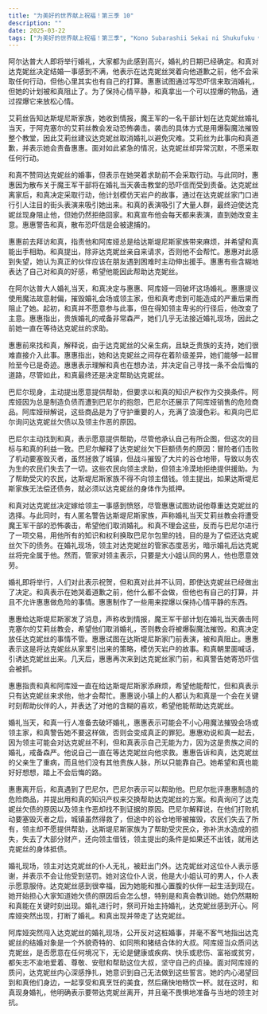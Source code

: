 ```yaml
---
title: "为美好的世界献上祝福！第三季 10"
description: ""
date: 2025-03-22
tags: ["为美好的世界献上祝福！第三季", "Kono Subarashii Sekai ni Shukufuku wo! S3", "202404"]
---
```


阿尔达普大人即将举行婚礼，大家都为此感到高兴，婚礼的日期已经确定。和真对达克妮丝决定结婚一事感到不满，他表示在达克妮丝哭着向他道歉之前，他不会采取任何行动，但他心里其实也有自己的打算。惠惠试图通过写恐吓信来取消婚礼，但她的计划被和真阻止了。为了保持心情平静，和真拿出一个可以捏爆的物品，通过捏爆它来放松心情。

艾莉丝告知达斯堤尼斯家族，她收到情报，魔王军的一名干部计划在达克妮丝婚礼当天，于阿克塞尔的艾莉丝教会发动恐怖袭击。袭击的具体方式是用爆裂魔法摧毁整个教堂，因此艾莉丝建议达克妮丝取消婚礼以避免灾难。艾莉丝为此事向和真道歉，并表示她会责备惠惠。面对如此紧急的情况，达克妮丝却异常沉默，不愿采取任何行动。

和真不赞同达克妮丝的婚事，但表示在她哭着求助前不会采取行动。与此同时，惠惠因为散布关于魔王军干部将在婚礼当天袭击教堂的恐吓信而受到责备。达克妮丝离家后，和真决定采取行动，他计划模仿天岩户的故事，通过在达克妮丝家门口进行引人注目的街头表演来吸引她出来。和真的表演吸引了大量人群，最终迫使达克妮丝现身阻止他，但她仍然拒绝回家。和真宣布他会每天都来表演，直到她改变主意。惠惠警告和真，散布恐吓信是会被逮捕的。

惠惠前去拜访和真，指责他和阿库娅总是给达斯堤尼斯家族带来麻烦，并希望和真能出手相助。和真提出，除非达克妮丝亲自来请求，否则他不会帮忙。惠惠对此感到失望，她认为真正的伙伴应该在朋友遇到困难时主动伸出援手。惠惠有些含糊地表达了自己对和真的好感，希望他能因此帮助达克妮丝。

在阿尔达普大人婚礼当天，和真决定与惠惠、阿库娅一同破坏这场婚礼。惠惠提议使用魔法故意射偏，摧毁婚礼会场或领主家，但和真考虑到可能造成的严重后果而阻止了她。起初，和真并不愿意参与此事，但在得知领主卑劣的行径后，他改变了主意。惠惠指出，贵族婚礼的戒备非常森严，她们几乎无法接近婚礼现场，因此之前她一直在等待达克妮丝的求助。

惠惠前來找和真，解释说，由于达克妮丝的父亲生病，且缺乏贵族的支持，她们很难直接介入此事。惠惠指出，她和达克妮丝之间存在着阶级差异，她们能够一起冒险至今已是奇迹。惠惠表示理解和真也在想办法，并决定自己寻找一条不会后悔的道路，尽管如此，和真最终还是决定帮助达克妮丝。

巴尼尔现身，主动提出愿意提供帮助，但要求以和真的知识产权作为交换条件。阿库娅因为总是制造负债而遭到巴尼尔的抱怨，巴尼尔还展示了阿库娅销售的危险商品。阿库娅辩解说，这些商品是为了守护重要的人，充满了浪漫色彩。和真向巴尼尔询问达克妮丝欠债以及领主作恶的原因。

巴尼尔主动找到和真，表示愿意提供帮助，尽管他承认自己有所企图，但这次的目标与和真的利益一致。巴尼尔解释了达克妮丝欠下巨额债务的原因：冒险者们击败了机动要塞毁灭者，虽然拯救了城镇，但战斗摧毁了大片的谷仓地带，导致以务农为生的农民们失去了一切。这些农民向领主求助，但领主冷漠地拒绝提供援助。为了帮助受灾的农民，达斯堤尼斯家族不得不向领主借钱。领主提出，如果达斯堤尼斯家族无法偿还债务，就必须以达克妮丝的身体作为抵押。

和真对达克妮丝决定嫁给领主一事感到愤怒，尽管惠惠试图劝说他尊重达克妮丝的选择。与此同时，有人匿名警告达斯堤尼斯家族，声称婚礼当天艾莉丝教会将遭受魔王军干部的恐怖袭击，希望他们取消婚礼。和真不理会这些，反而与巴尼尔进行了一项交易，用他所有的知识和权利换取巴尼尔包里的钱，目的是为了偿还达克妮丝欠下的债务。在婚礼现场，领主对达克妮丝的管家态度恶劣，暗示婚礼后达克妮丝将完全属于他。然而，管家对领主表示，只要是大小姐认同的男人，他也愿意效劳。

婚礼即将举行，人们对此表示祝贺，但和真对此并不认同，即使达克妮丝已经做出了决定。和真表示在她哭着道歉之前，他什么都不会做，但他也有自己的打算，并且不允许惠惠做危险的事情。惠惠制作了一些用来捏爆以保持心情平静的东西。

惠惠给达斯堤尼斯家发了消息，声称收到情报，魔王军干部计划在婚礼当天袭击阿克塞尔的艾莉丝教会，希望他们取消婚礼，否则教会将被爆裂魔法摧毁。和真决定放任达克妮丝的事情不管。惠惠试图在达斯堤尼斯家门前表演，被和真阻止。惠惠表示这是将达克妮丝从家里引出来的策略，模仿天岩户的故事。和真朝里面喊话，引诱达克妮丝出来。几天后，惠惠再次来到达克妮丝家门前，和真警告她寄恐吓信会被抓。

惠惠指责和真和阿库娅一直在给达斯堤尼斯家添麻烦，希望他能帮忙，但和真表示只有达克妮丝来求他，他才会帮忙。惠惠说小镇上的人都认为和真是一个会在关键时刻帮助伙伴的人，并表达了对他的含糊的喜欢，希望他能帮助达克妮丝。

婚礼当天，和真一行人准备去破坏婚礼，惠惠表示可能会不小心用魔法摧毁会场或领主家，和真警告她不要这样做，否则会变成真正的罪犯。惠惠劝说和真一起去，因为领主可能会对达克妮丝不利，但和真表示自己无能为力，因为这是贵族之间的婚礼，戒备森严。他说自己一直在等达克妮丝向他求救。惠惠告诉和真，达克妮丝的父亲生了重病，而且他们没有其他贵族人脉，所以只能靠自己。她希望和真也能好好想想，踏上不会后悔的路。

惠惠离开后，和真遇到了巴尼尔，巴尼尔表示可以帮助他。巴尼尔批评惠惠制造的危险商品，并提出用和真的知识产权来交换帮助达克妮丝的方案。和真询问了达克妮丝欠债的原因以及领主作恶却找不到证据的原因。巴尼尔解释说，在他们打败机动要塞毁灭者之后，城镇虽然得救了，但途中的谷仓地带被摧毁，农民们失去了所有，领主却不愿提供帮助，达斯堤尼斯家族为了帮助受灾民众，弥补洪水造成的损失，失去了大部分财产，还向领主借钱，领主提出的条件是如果还不出钱，就用达克妮丝的身体抵债。

婚礼现场，领主对达克妮丝的仆人无礼，被赶出门外。达克妮丝对这位仆人表示感谢，并表示不会让他受到惩罚。她对这位仆人说，他是大小姐认可的男人，仆人表示愿意服侍。达克妮丝感到很幸福，因为她能和推心置腹的伙伴一起生活到现在。她开始担心大家知道她欠债的原因后会怎么想，特别是和真会教训她。她仍然期盼和真能在关键时刻出现。婚礼进行时，祭司开始主持婚礼，达克妮丝感到开心。阿库娅突然出现，打断了婚礼。和真出现并带走了达克妮丝。

阿库娅突然闯入达克妮丝的婚礼现场，公开反对这桩婚事，并毫不客气地指出达克妮丝的结婚对象是一个外貌奇特的、如同熊和猪结合体的大叔。阿库娅当众质问达克妮丝，是否愿意在任何境况下，无论是健康或疾病、快乐或悲伤、富裕或贫穷，都矢志不渝地爱着、尊敬、安慰和帮助这位大叔，坚守自己的贞操。面对阿库娅的质问，达克妮丝内心深感挣扎，她意识到自己无法做到这些誓言。她的内心渴望回到和真他们身边，一起享受和真烹饪的美食，然后痛快地畅饮一杯。就在这时，和真现身婚礼，他明确表示要带达克妮丝离开，并且毫不畏惧地准备与当地的领主对抗。